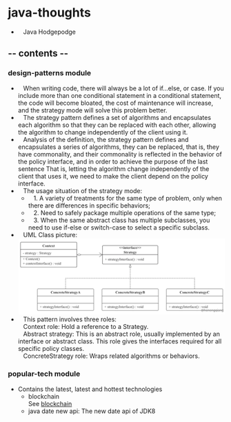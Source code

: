 # java-thoughts
 * &nbsp;&nbsp; Java Hodgepodge

## -- contents --
 
### design-patterns module
 * &nbsp;&nbsp; When writing code, there will always be a lot of if...else, or case. If you include more than 
 one conditional statement in a conditional statement, the code will become bloated, the cost of maintenance will increase, 
 and the strategy mode will solve this problem better.  
 * &nbsp;&nbsp; The strategy pattern defines a set of algorithms and encapsulates each algorithm so that they can be 
 replaced with each other, allowing the algorithm to change independently of the client using it.
 * &nbsp;&nbsp; Analysis of the definition, the strategy pattern defines and encapsulates a series of algorithms, 
 they can be replaced, that is, they have commonality, and their commonality is reflected in the behavior of the 
 policy interface, and in order to achieve the purpose of the last sentence That is, letting the algorithm 
 change independently of the client that uses it, we need to make the client depend on the policy interface.
 * &nbsp;&nbsp; The usage situation of the strategy mode:  
   * &nbsp;&nbsp; 1. A variety of treatments for the same type of problem, only when there are differences in specific behaviors;  
   * &nbsp;&nbsp; 2. Need to safely package multiple operations of the same type;  
   * &nbsp;&nbsp; 3. When the same abstract class has multiple subclasses, you need to use if-else or switch-case 
 to select a specific subclass.  
 * &nbsp;&nbsp; UML Class picture:  
 ![Image text](images/UMLClass.png)  
 * &nbsp;&nbsp; This pattern involves three roles:  
 &nbsp;&nbsp; Context role: Hold a reference to a Strategy.  
 &nbsp;&nbsp; Abstract strategy: This is an abstract role, usually implemented by an interface or abstract class. 
 This role gives the interfaces required for all specific policy classes.  
 &nbsp;&nbsp; ConcreteStrategy role: Wraps related algorithms or behaviors.  
 
### popular-tech module
 * Contains the latest, latest and hottest technologies
   * blockchain   
   See [blockchain](https://baike.baidu.com/item/区块链/13465666?fr=aladdin)
   * java date new api: The new date api of JDK8